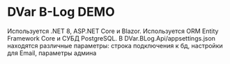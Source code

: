 # DVar B-Log DEMO

Используется .NET 8, ASP.NET Core и Blazor. Используется ORM Entity Framework Core и СУБД PostgreSQL.
В DVar.BLog.Api/appsettings.json находятся различные параметры: строка подключения к бд, настройки для Email, параметры админа

